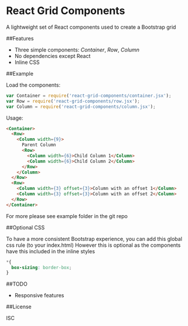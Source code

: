 React Grid Components
=======

A lightweight set of React components used to create a Bootstrap grid

##Features

* Three simple components: *Container*, *Row*, *Column*
* No dependencies except React
* Inline CSS

##Example

Load the components:

```js
var Container = require('react-grid-components/container.jsx');
var Row = require('react-grid-components/row.jsx');
var Column = require('react-grid-components/column.jsx');
```

Usage:

```html
<Container>
  <Row>
    <Column width={9}>
      Parent Column
      <Row>
        <Column width={6}>Child Column 1</Column>
        <Column width={6}>Child Column 2</Column>
      </Row>
    </Column>
  </Row>
  <Row>
    <Column width={3} offset={3}>Column with an offset 1</Column>
    <Column width={3} offset={3}>Column with an offset 2</Column>
  </Row>
</Container>
```

For more please see example folder in the git repo

##Optional CSS

To have a more consistent Bootstrap experience, you can add this global css rule (to your index.html)
However this is optional as the components have this included in the inline styles

```css
*{
  box-sizing: border-box;
}
```

##TODO

* Responsive features

##License

ISC
